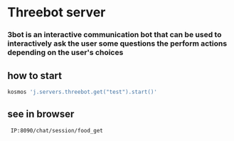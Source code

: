 # Threebot server 

### 3bot is an interactive communication bot that can be used to interactively ask the user some questions the perform actions depending on the user's choices

## how to start
```python
kosmos 'j.servers.threebot.get("test").start()'
```
## see in browser
``` IP:8090/chat/session/food_get```